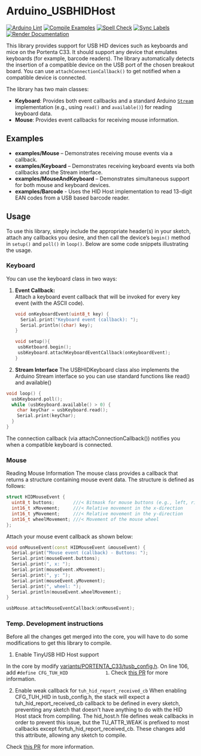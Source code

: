 # Arduino_USBHIDHost

[![Arduino Lint](https://github.com/bcmi-labs/Arduino_USBHIDHost/actions/workflows/arduino-lint.yml/badge.svg)](https://github.com/bcmi-labs/Arduino_USBHIDHost/actions/workflows/arduino-lint.yml) [![Compile Examples](https://github.com/bcmi-labs/Arduino_USBHIDHost/actions/workflows/compile-examples.yml/badge.svg)](https://github.com/bcmi-labs/Arduino_USBHIDHost/actions/workflows/compile-examples.yml) [![Spell Check](https://github.com/bcmi-labs/Arduino_USBHIDHost/actions/workflows/spell-check.yml/badge.svg)](https://github.com/bcmi-labs/Arduino_USBHIDHost/actions/workflows/spell-check.yml) [![Sync Labels](https://github.com/bcmi-labs/Arduino_USBHIDHost/actions/workflows/sync-labels.yml/badge.svg)](https://github.com/bcmi-labs/Arduino_USBHIDHost/actions/workflows/sync-labels.yml) [![Render Documentation](https://github.com/bcmi-labs/Arduino_USBHIDHost/actions/workflows/render-documentation.yml/badge.svg)](https://github.com/bcmi-labs/Arduino_USBHIDHost/actions/workflows/render-documentation.yml)


This library provides support for USB HID devices such as keyboards and mice on the Portenta C33. It should support any device that emulates keyboards (for example, barcode readers). The library automatically detects the insertion of a compatible device on the USB port of the chosen breakout board. You can use `attachConnectionCallback()` to get notified when a compatible device is connected.

The library has two main classes:
- **Keyboard**: Provides both event callbacks and a standard Arduino [`Stream`](https://www.arduino.cc/reference/en/language/functions/communication/stream/) implementation (e.g., using `read()` and `available()`) for reading keyboard data.
- **Mouse**: Provides event callbacks for receiving mouse information.

## Examples

- **examples/Mouse** – Demonstrates receiving mouse events via a callback.
- **examples/Keyboard** – Demonstrates receiving keyboard events via both callbacks and the Stream interface.
- **examples/MouseAndKeyboard** – Demonstrates simultaneous support for both mouse and keyboard devices.
- **examples/Barcode** - Uses the HID Host implementation to read 13-digit EAN codes from a USB based barcode reader. 

## Usage

To use this library, simply include the appropriate header(s) in your sketch, attach any callbacks you desire, and then call the device’s `begin()` method in `setup()` and `poll()` in `loop()`. Below are some code snippets illustrating the usage.

### Keyboard

You can use the keyboard class in two ways:

1. **Event Callback:**  
   Attach a keyboard event callback that will be invoked for every key event (with the ASCII code).  
   ```cpp
   void onKeyboardEvent(uint8_t key) {
     Serial.print("Keyboard event (callback): ");
     Serial.println((char) key);
   }
   
   void setup(){
    usbKetboard.begin();
    usbKeyboard.attachKeyboardEventCallback(onKeyboardEvent);
   }

   ```

2. **Stream Interface**
The USBHIDKeyboard class also implements the Arduino Stream interface so you can use standard functions like read() and available()
```cpp
void loop() {
  usbKeyboard.poll();
  while (usbKeyboard.available() > 0) {
    char keyChar = usbKeyboard.read();
    Serial.print(keyChar);
  }
}
```

The connection callback (via attachConnectionCallback()) notifies you when a compatible keyboard is connected.

### Mouse
Reading Mouse Information
The mouse class provides a callback that returns a structure containing mouse event data. The structure is defined as follows:

```cpp
struct HIDMouseEvent {
  uint8_t buttons;       ///< Bitmask for mouse buttons (e.g., left, right, middle)
  int16_t xMovement;     ///< Relative movement in the x-direction
  int16_t yMovement;     ///< Relative movement in the y-direction
  int16_t wheelMovement; ///< Movement of the mouse wheel
};
```

Attach your mouse event callback as shown below:

```cpp
void onMouseEvent(const HIDMouseEvent &mouseEvent) {
  Serial.print("Mouse event (callback) - Buttons: ");
  Serial.print(mouseEvent.buttons);
  Serial.print(", x: ");
  Serial.print(mouseEvent.xMovement);
  Serial.print(", y: ");
  Serial.print(mouseEvent.yMovement);
  Serial.print(", wheel: ");
  Serial.println(mouseEvent.wheelMovement);
}
```

```cpp
usbMouse.attachMouseEventCallback(onMouseEvent);
```

### Temp. Development instructions 
Before all the changes get merged into the core, you will have to do some modifications to get this library to compile.

1. Enable TinyUSB HID Host support 

In the core by modify [variants/PORTENTA_C33/tusb_config.h](https://github.com/arduino/ArduinoCore-renesas/blob/main/variants/PORTENTA_C33/tusb_config.h).
On line 106, add `#define CFG_TUH_HID              1`. 
Check [this PR](https://github.com/arduino/ArduinoCore-renesas/compare/main...cristidragomir97:ArduinoCore-renesas:hid_host_c33) for more information.

2. Enable weak callback for `tuh_hid_report_received_cb`
When enabling CFG_TUH_HID in tusb_config.h, the stack will expect a tuh_hid_report_received_cb callback to be defined in every sketch, preventing any sketch that doesn't have anything to do with the HID Host stack from compiling. The hid_host.h file defines weak callbacks in order to prevent this issue, but the TU_ATTR_WEAK is prefixed to most callbacks except fortuh_hid_report_received_cb. These changes add this attribute, allowing any sketch to compile.

Check [this PR](https://github.com/arduino/tinyusb/pull/3/commits/e3e9dd066cd64d98de6bd19d2920fec3019b71c4) for more information.
